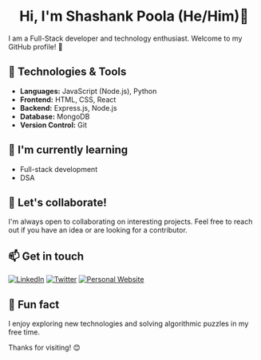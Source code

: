 <div align="center">

#  Hi, I'm Shashank Poola (He/Him)👋
</div>

I am a Full-Stack developer and technology enthusiast. Welcome to my GitHub profile! 🚀

## 🔧 Technologies & Tools

- **Languages:** JavaScript (Node.js), Python
- **Frontend:** HTML, CSS, React
- **Backend:** Express.js, Node.js
- **Database:** MongoDB
- **Version Control:** Git

## 🌱 I'm currently learning

- Full-stack development
- DSA

## 👯 Let's collaborate!

I'm always open to collaborating on interesting projects. Feel free to reach out if you have an idea or are looking for a contributor.

## 📫 Get in touch

[![LinkedIn](https://img.shields.io/badge/LinkedIn-Connect-blue?style=social&logo=linkedin)](https://www.linkedin.com/in/shashank-poola/)
[![Twitter](https://img.shields.io/badge/Twitter-Follow-blue?style=social&logo=twitter)](https://twitter.com/ShashankPoola)
[![Personal Website](https://img.shields.io/badge/Website-Visit-green?style=social&logo=google-chrome)](https://www.shashankpoola.me)

## 🌟 Fun fact

I enjoy exploring new technologies and solving algorithmic puzzles in my free time.

Thanks for visiting! 😊

</div>


